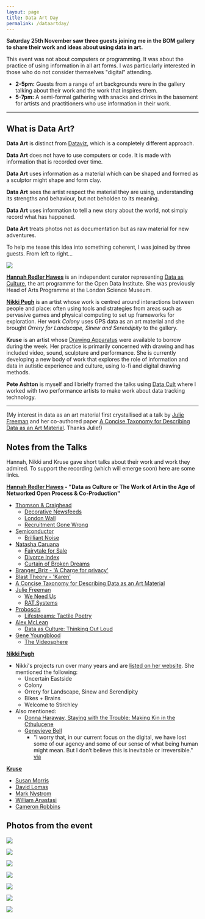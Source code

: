 ```yaml
---
layout: page
title: Data Art Day
permalink: /dataartday/
---
```


**Saturday 25th November saw three guests joining me in the BOM gallery to share their work and ideas about using data in art.** 

This event was not about computers or programming. It was about the practice of using information in all art forms. I was particularly interested in those who do not consider themselves "digital" attending. 

- **2-5pm:** Guests from a range of art backgrounds were in the gallery talking about their work and the work that inspires them. 
- **5-7pm:** A semi-formal gathering with snacks and drinks in the basement for artists and practitioners who use information in their work. 

*****

## What is Data Art?

**Data Art** is distinct from [Dataviz](https://en.wikipedia.org/wiki/Data_visualization), which is a completely different approach.

**Data Art** does not have to use computers or code. It is made with information that is recorded over time.

**Data Art** uses information as a material which can be shaped and formed as a sculptor might shape and form clay.

**Data Art** sees the artist respect the material they are using, understanding its strengths and behaviour, but not beholden to its meaning.

**Data Art** uses information to tell a new story about the world, not simply record what has happened. 

**Data Art** treats photos not as documentation but as raw material for new adventures.

To help me tease this idea into something coherent, I was joined by three guests. From left to right...

![](http://instructionsforhumans.com/images/hannah_nikki_susan_pete.jpg)

**[Hannah Redler Hawes](https://theodi.org/team/hannah-redler)** is an independent curator representing [Data as Culture](https://theodi.org/culture), the art programme for the Open Data Institute. She was previously Head of Arts Programme at the London Science Museum. 

**[Nikki Pugh](http://npugh.co.uk/)** is an artist whose work is centred around interactions between people and place: often using tools and strategies from areas such as pervasive games and physical computing to set up frameworks for exploration. Her work *Colony* uses GPS data as an art material and she brought *Orrery for Landscape, Sinew and Serendipity* to the gallery. 

**Kruse** is an artist whose [Drawing Apparatus](http://instructionsforhumans.com/kruse/) were available to borrow during the week. Her practice is primarily concerned with drawing and has included video, sound, sculpture and performance. She is currently developing a new body of work that explores the role of information and data in autistic experience and culture, using lo-fi and digital drawing methods. 

**Pete Ashton** is myself and I brielfy framed the talks using [Data Cult](http://instructionsforhumans.com/datacult/) where I worked with two performance artists to make work about data tracking technology.

*****

(My interest in data as an art material first crystallised at a talk by [Julie Freeman](http://www.translatingnature.org) and her co-authored paper [A Concise Taxonomy for Describing Data as an Art Material](https://www.researchgate.net/publication/283053670_A_Concise_Taxonomy_for_Describing_Data_as_an_Art_Material). Thanks Julie!)

## Notes from the Talks

Hannah, Nikki and Kruse gave short talks about their work and work they admired. To support the recording (which will emerge soon) here are some links. 

**[Hannah Redler Hawes](https://theodi.org/team/hannah-redler) - "Data as Culture or The Work of Art in the Age of Networked Open Process & Co-Production"**

- [Thomson & Craighead](http://thomson-craighead.net)
	- [Decorative Newsfeeds](http://www.thomson-craighead.net/decnews.html)
	- [London Wall](http://www.thomson-craighead.net/londonwall.html)
	- [Recruitment Gone Wrong](https://vimeo.com/230942991)
- [Semiconductor](http://semiconductorfilms.com/)
	- [Brilliant Noise](http://semiconductorfilms.com/art/brilliant-noise/)
- [Natasha Caruana](http://natashacaruana.com)
	- [Fairytale for Sale](http://natashacaruana.com/works/fairytale_for_sale)
	- [Divorce Index](http://www.fact.co.uk/projects/the-new-observatory/natasha-caruana-uk.aspx)
	- [Curtain of Broken Dreams](http://www.fact.co.uk/projects/the-new-observatory/natasha-caruana-uk.aspx)
- [Branger_Briz - 'A Charge for privacy'](http://www.northeastofnorth.com/programme/pop-up/)
- [Blast Theory - 'Karen'](https://www.blasttheory.co.uk/projects/karen/)
- [A Concise Taxonomy for Describing Data as an Art Material](https://www.researchgate.net/publication/283053670_A_Concise_Taxonomy_for_Describing_Data_as_an_Art_Material)
- [Julie Freeman](http://www.translatingnature.org)
	- [We Need Us](http://www.weneedus.org)
	- [RAT.Systems](http://rat.systems/)
- [Proboscis](http://proboscis.org.uk)
	- [Lifestreams: Tactile Poetry](http://www.fact.co.uk/projects/the-new-observatory/proboscis-uk.aspx)
- [Alex McLean](https://yaxu.org)
	- [Data as Culture: Thinking Out Loud](https://theodi.org/culture-2016)
-	[Gene Youngblood](https://en.wikipedia.org/wiki/Gene_Youngblood)
	- [The Videosphere](http://www.neme.org/images/769.jpg)

**[Nikki Pugh](http://npugh.co.uk)**

- Nikki's projects run over many years and are [listed on her website](http://npugh.co.uk/projects/). She mentioned the following:
	- Uncertain Eastside
	- Colony
	- Orrery for Landscape, Sinew and Serendipity
	- Bikes + Brains
	- Welcome to Stirchley
-	Also mentioned:
	- [Donna Haraway, Staying with the Trouble: Making Kin in the Cthulucene](https://www.dukeupress.edu/staying-with-the-trouble)
	- [Genevieve Bell](https://en.wikipedia.org/wiki/Genevieve_Bell)
		- "I worry that, in our current focus on the digital, we have lost some of our agency and some of our sense of what being human might mean. But I don’t believe this is inevitable or irreversible." [via](https://www.theguardian.com/commentisfree/2017/oct/24/in-our-focus-on-the-digital-have-we-lost-our-sense-of-what-being-human-means) 

**[Kruse](https://susankruse.blogspot.co.uk)**

- [Susan Morris](http://susanmorris.com)
- [David Lomas](http://www.manchester.ac.uk/research/David.c.lomas/)
- [Mark Nystrom](http://marknystrom.com)
- [William Anastasi](http://williamanastasi.net/Mainframe.htm)
- [Cameron Robbins](https://cameronrobbins.com)

## Photos from the event

![](http://instructionsforhumans.com/images/dataartday00006.jpg)

![](http://instructionsforhumans.com/images/dataartday00001.jpg)

![](http://instructionsforhumans.com/images/dataartday00002.jpg)

![](http://instructionsforhumans.com/images/dataartday00003.jpg)

![](http://instructionsforhumans.com/images/dataartday00005.jpg)

![](http://instructionsforhumans.com/images/dataartday00004.jpg)

![](http://instructionsforhumans.com/images/dataartday00007.jpg)
